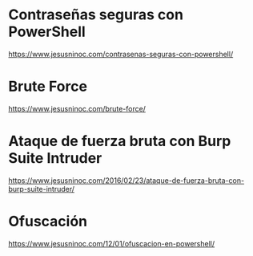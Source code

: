 # Contraseñas seguras con PowerShell
https://www.jesusninoc.com/contrasenas-seguras-con-powershell/

# Brute Force
https://www.jesusninoc.com/brute-force/

# Ataque de fuerza bruta con Burp Suite Intruder
https://www.jesusninoc.com/2016/02/23/ataque-de-fuerza-bruta-con-burp-suite-intruder/

# Ofuscación
https://www.jesusninoc.com/12/01/ofuscacion-en-powershell/
